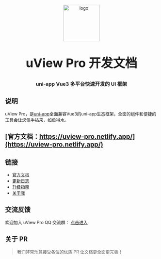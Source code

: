 <p align="center">
    <img alt="logo" src="https://ik.imagekit.io/anyup/uview-pro/common/logo.png" width="120" height="120" style="margin-bottom: 10px;">
</p>
<h3 align="center" style="margin: 30px 0 30px;font-weight: bold;font-size:40px;">uView Pro 开发文档</h3>
<h3 align="center">uni-app Vue3 多平台快速开发的 UI 框架</h3>

## 说明

uView Pro，是[uni-app](https://uniapp.dcloud.io/)全面兼容Vue3的uni-app生态框架，全面的组件和便捷的工具会让您信手拈来，如鱼得水。

## [官方文档：https://uview-pro.netlify.app/](https://uview-pro.netlify.app/)

## 链接

- [官方文档](https://uview-pro.netlify.app/)
- [更新日志](https://uview-pro.netlify.app/components/changelog.html)
- [升级指南](https://uview-pro.netlify.app/components/changelog.html)
- [关于我](https://uview-pro.netlify.app/cooperation/about.html)

## 交流反馈

<!-- 欢迎加入我们的 QQ 群交流反馈：[点此跳转](https://www.uviewui.com/components/addQQGroup.html) -->

欢迎加入 uView Pro QQ 交流群： [点击进入](http://qm.qq.com/cgi-bin/qm/qr?_wv=1027&k=98nSVDldWEbDdq4lxiP4aL7uATfMSlI6&authKey=G2yQJ5MQiKzMldaxBsIfKt17NuJuUw8Fr6zdKLggc6NZXgw4BVbqkU2U3EE994yd&noverify=0&group_code=811732166)

## 关于 PR

> 我们非常乐意接受各位的优质 PR 让文档更全面更完善！
